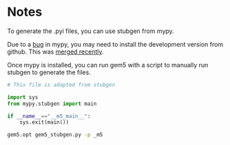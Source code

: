 # Notes

To generate the .pyi files, you can use stubgen from mypy.

Due to a [bug](https://github.com/python/mypy/issues/7692) in mypy, you may
need to install the development version from github. This was
[merged recently](https://github.com/python/mypy/pull/8888).

Once mypy is installed, you can run gem5 with a script to manually run stubgen to generate the files.

```python
# This file is adapted from stubgen

import sys
from mypy.stubgen import main

if __name__=="__m5_main__":
    sys.exit(main())
```

```sh
gem5.opt gem5_stubgen.py -p _m5
```
